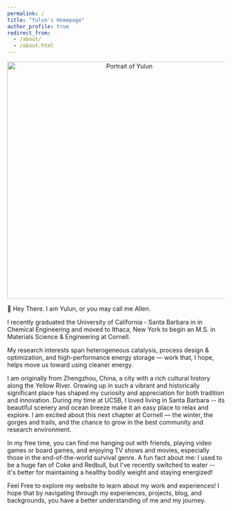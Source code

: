 ```yaml
---
permalink: /
title: "Yulun's Homepage"
author_profile: true
redirect_from: 
  - /about/
  - /about.html
---
```


<p align="center">
  <img src="/home/images/homepage_pic.png" alt="Portrait of Yulun" width="550">
</p>

👋 Hey There. I am Yulun, or you may call me Allen. 

I recently graduated the University of California - Santa Barbara in in Chemical Engineering and moved to Ithaca, New York to begin an M.S. in Materials Science & Engineering at Cornell.

My research interests span heterogeneous catalysis, process design & optimization, and high-performance energy storage — work that, I hope, helps move us toward using cleaner energy.

I am originally from Zhengzhou, China, a city with a rich cultural history along the Yellow River. Growing up in such a vibrant and historically significant place has shaped my curiosity and appreciation for both tradition and innovation. During my time at UCSB, I loved living in Santa Barbara -- its beautiful scenery and ocean breeze make it an easy place to relax and explore. I am excited about this next chapter at Cornell — the winter, the gorges and trails, and the chance to grow in the best community and research environment.

In my free time, you can find me hanging out with friends, playing video games or board games, and enjoying TV shows and movies, especially those in the end-of-the-world survival genre. A fun fact about me: I used to be a huge fan of Coke and Redbull, but I've recently switched to water -- it's better for maintaining a healthy bodily weight and staying energized! 

Feel Free to explore my website to learn about my work and experiences! I hope that by navigating through my experiences, projects, blog, and backgrounds, you have a better understanding of me and my journey.

